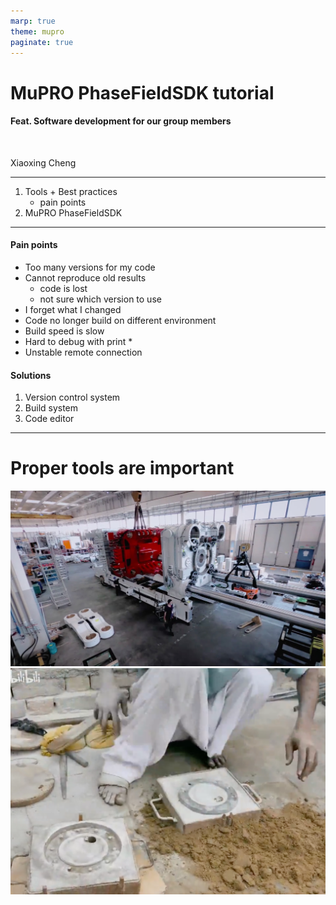 ```yaml
---
marp: true
theme: mupro
paginate: true
---
```

<!-- _class: lead -->

# MuPRO PhaseFieldSDK tutorial
#### Feat. Software development for our group members 

<br/>

Xiaoxing Cheng

---
<!-- _header: Content -->

1. Tools + Best practices
   - pain points
2. MuPRO PhaseFieldSDK 

---



<!-- _header: Tools + Best practices -->


<div class="twocols">

#### Pain points

- Too many versions for my code
- Cannot reproduce old results
  - code is lost
  - not sure which version to use
- I forget what I changed
- Code no longer build on different environment
- Build speed is slow
- Hard to debug with print *
- Unstable remote connection
  
<p class="break"></p>

#### Solutions

1. Version control system
2. Build system
3. Code editor

</div>


---
<!-- _class: lead-->

# Proper tools are important
![bg right vertical](./images/good.png) 
![bg](./images/bad.png)
